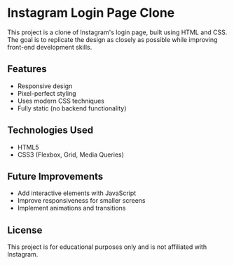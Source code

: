 # Instagram Login Page Clone

This project is a clone of Instagram's login page, built using HTML and CSS. The goal is to replicate the design as closely as possible while improving front-end development skills.

## Features
- Responsive design
- Pixel-perfect styling
- Uses modern CSS techniques
- Fully static (no backend functionality)

## Technologies Used
- HTML5
- CSS3 (Flexbox, Grid, Media Queries)

## Future Improvements
- Add interactive elements with JavaScript
- Improve responsiveness for smaller screens
- Implement animations and transitions

## License
This project is for educational purposes only and is not affiliated with Instagram.

